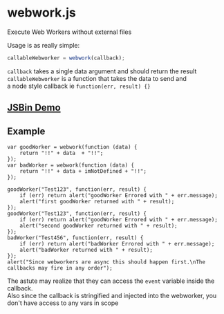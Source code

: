 webwork.js
=======

Execute Web Workers without external files

Usage is as really simple:

```javascript
callableWebworker = webwork(callback);
```
`callback` takes a single data argument and should return the result  
`callableWebworker` is a function that takes the data to send and  
a node style callback ie `function(err, result) {}`

## [JSBin Demo](http://jsfiddle.net/uqcFM/60/)

## Example
```javascipt
var goodWorker = webwork(function (data) {
    return "!!" + data  + "!!";
});
var badWorker = webwork(function (data) {
    return "!!" + data + imNotDefined + "!!";
});

goodWorker("Test123", function(err, result) {
    if (err) return alert("goodWorker Errored with " + err.message);
    alert("first goodWorker returned with " + result);
});
goodWorker("Test123", function(err, result) {
    if (err) return alert("goodWorker Errored with " + err.message);
    alert("second goodWorker returned with " + result);
});
badWorker("Test456", function(err, result) {
    if (err) return alert("badWorker Errored with " + err.message);
    alert("badWorker returned with " + result);
});
alert("Since webworkers are async this should happen first.\nThe callbacks may fire in any order");
```

The astute may realize that they can access the `event` variable inside the callback.  
Also since the callback is stringified and injected into the webworker, you don't have access to any vars in scope
